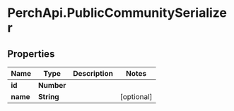 # PerchApi.PublicCommunitySerializer

## Properties
Name | Type | Description | Notes
------------ | ------------- | ------------- | -------------
**id** | **Number** |  | 
**name** | **String** |  | [optional] 


